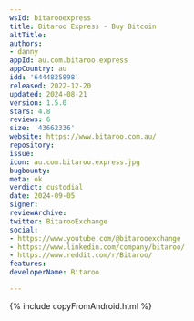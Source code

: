 ```yaml
---
wsId: bitarooexpress
title: Bitaroo Express - Buy Bitcoin
altTitle: 
authors:
- danny
appId: au.com.bitaroo.express
appCountry: au
idd: '6444825898'
released: 2022-12-20
updated: 2024-08-21
version: 1.5.0
stars: 4.8
reviews: 6
size: '43662336'
website: https://www.bitaroo.com.au/
repository: 
issue: 
icon: au.com.bitaroo.express.jpg
bugbounty: 
meta: ok
verdict: custodial
date: 2024-09-05
signer: 
reviewArchive: 
twitter: BitarooExchange
social:
- https://www.youtube.com/@bitarooexchange
- https://www.linkedin.com/company/bitaroo/
- https://www.reddit.com/r/Bitaroo/
features: 
developerName: Bitaroo

---
```


{% include copyFromAndroid.html %}
